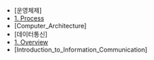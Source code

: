 * [운영체제]
 * [1. Process]([Operating_System]/[Operating_System]1_Process.md)
* [Computer_Architecture]
* [데이터통신]
 * [1. Overview]([Data_Communication]/[Data_Communication]1_Overview.md)
* [Introduction_to_Information_Communication]